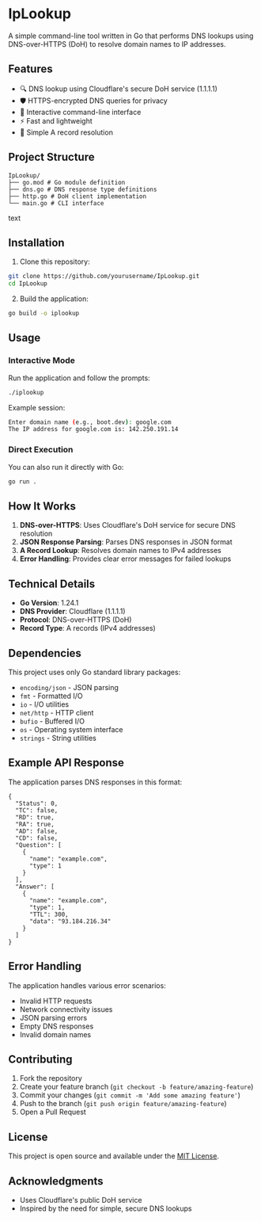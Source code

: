 # IpLookup

A simple command-line tool written in Go that performs DNS lookups using DNS-over-HTTPS (DoH) to resolve domain names to IP addresses.

## Features

- 🔍 DNS lookup using Cloudflare's secure DoH service (1.1.1.1)
- 🛡️ HTTPS-encrypted DNS queries for privacy
- 📝 Interactive command-line interface
- ⚡ Fast and lightweight
- 🎯 Simple A record resolution

## Project Structure
```
IpLookup/
├── go.mod # Go module definition
├── dns.go # DNS response type definitions
├── http.go # DoH client implementation
└── main.go # CLI interface
```
text

## Installation

1. Clone this repository:
```bash
git clone https://github.com/yourusername/IpLookup.git
cd IpLookup
```

2. Build the application:
```bash
go build -o iplookup
```

## Usage

### Interactive Mode

Run the application and follow the prompts:
```bash
./iplookup
```

Example session:
```bash
Enter domain name (e.g., boot.dev): google.com
The IP address for google.com is: 142.250.191.14
```

### Direct Execution

You can also run it directly with Go:
```bash
go run .
```

## How It Works

1. **DNS-over-HTTPS**: Uses Cloudflare's DoH service for secure DNS resolution
2. **JSON Response Parsing**: Parses DNS responses in JSON format
3. **A Record Lookup**: Resolves domain names to IPv4 addresses
4. **Error Handling**: Provides clear error messages for failed lookups

## Technical Details

- **Go Version**: 1.24.1
- **DNS Provider**: Cloudflare (1.1.1.1)
- **Protocol**: DNS-over-HTTPS (DoH)
- **Record Type**: A records (IPv4 addresses)

## Dependencies

This project uses only Go standard library packages:
- `encoding/json` - JSON parsing
- `fmt` - Formatted I/O
- `io` - I/O utilities  
- `net/http` - HTTP client
- `bufio` - Buffered I/O
- `os` - Operating system interface
- `strings` - String utilities

## Example API Response

The application parses DNS responses in this format:
```
{
  "Status": 0,
  "TC": false,
  "RD": true,  
  "RA": true,
  "AD": false,
  "CD": false,
  "Question": [
    {
      "name": "example.com",
      "type": 1
    }
  ],
  "Answer": [
    {
      "name": "example.com",
      "type": 1,
      "TTL": 300,
      "data": "93.184.216.34"
    }
  ]
}
```

## Error Handling

The application handles various error scenarios:
- Invalid HTTP requests
- Network connectivity issues
- JSON parsing errors
- Empty DNS responses
- Invalid domain names

## Contributing

1. Fork the repository
2. Create your feature branch (`git checkout -b feature/amazing-feature`)
3. Commit your changes (`git commit -m 'Add some amazing feature'`)
4. Push to the branch (`git push origin feature/amazing-feature`)
5. Open a Pull Request

## License

This project is open source and available under the [MIT License](LICENSE).

## Acknowledgments

- Uses Cloudflare's public DoH service
- Inspired by the need for simple, secure DNS lookups
